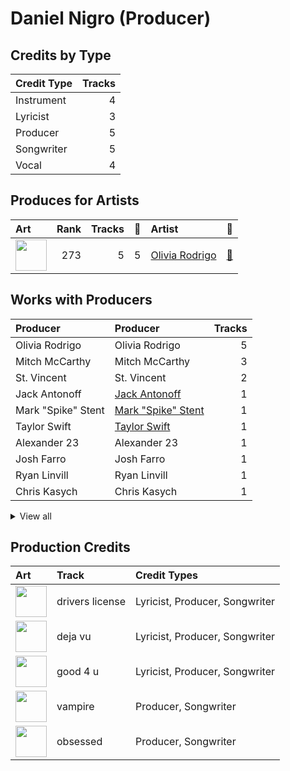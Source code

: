 # Daniel Nigro (Producer)

## Credits by Type

| Credit Type | Tracks |
|:---|---:|
| Instrument | 4 |
| Lyricist | 3 |
| Producer | 5 |
| Songwriter | 5 |
| Vocal | 4 |

## Produces for Artists

| Art | Rank | Tracks | 💚 | Artist | 🔗 |
|:---|---:|---:|---:|:---|:---|
| <img src="https://i.scdn.co/image/ab6761610000e5ebe03a98785f3658f0b6461ec4" alt="" width="50" /> | 273 | 5 | 5 | [Olivia Rodrigo](../../artists/olivia_rodrigo/overview.md) | [🔗](https://open.spotify.com/artist/1McMsnEElThX1knmY4oliG) |

## Works with Producers

| Producer | Producer | Tracks |
|:---|:---|---:|
| Olivia Rodrigo | Olivia Rodrigo | 5 |
| Mitch McCarthy | Mitch McCarthy | 3 |
| St. Vincent | St. Vincent | 2 |
| Jack Antonoff | [Jack Antonoff](../jack_antonoff/overview.md) | 1 |
| Mark "Spike" Stent | [Mark "Spike" Stent](../mark__spike__stent/overview.md) | 1 |
| Taylor Swift | [Taylor Swift](../taylor_swift/overview.md) | 1 |
| Alexander 23 | Alexander 23 | 1 |
| Josh Farro | Josh Farro | 1 |
| Ryan Linvill | Ryan Linvill | 1 |
| Chris Kasych | Chris Kasych | 1 |


<details>
<summary>View all</summary>

| Producer | Producer | Tracks |
|:---|:---|---:|
| Michael Harris | Michael Harris | 1 |
| Hayley Williams | Hayley Williams | 1 |
| Serban Ghenea | [Serban Ghenea](../serban_ghenea/overview.md) | 1 |
| David Schiffman | David Schiffman | 1 |
| Dan Viafore | Dan Viafore | 1 |

</details>


## Production Credits

| Art | Track | Credit Types |
|:---|:---|:---|
| <img src="https://i.scdn.co/image/ab67616d0000b2738ffc294c1c4362e8472d14cd" alt="" width="50" /> | drivers license | Lyricist, Producer, Songwriter |
| <img src="https://i.scdn.co/image/ab67616d0000b2735a61e19eaffec620c1899c47" alt="" width="50" /> | deja vu | Lyricist, Producer, Songwriter |
| <img src="https://i.scdn.co/image/ab67616d0000b273670ec029374e082f921f9f74" alt="" width="50" /> | good 4 u | Lyricist, Producer, Songwriter |
| <img src="https://i.scdn.co/image/ab67616d0000b273e85259a1cae29a8d91f2093d" alt="" width="50" /> | vampire | Producer, Songwriter |
| <img src="https://i.scdn.co/image/ab67616d0000b2734063d624ebf8ff67bc3701ee" alt="" width="50" /> | obsessed | Producer, Songwriter |